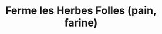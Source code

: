 ---
title: "Ferme les Herbes Folles (pain, farine)"
url: /thure/ferme-les-herbes-folles-pain-farine/
shop: Hofladen
---